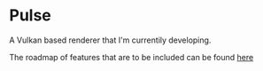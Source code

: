 # Pulse

A Vulkan based renderer that I'm currentily developing.

The roadmap of features that are to be included can be found [here](https://trello.com/b/Y6Xjxh34/pulse-renderer-roadmap)
